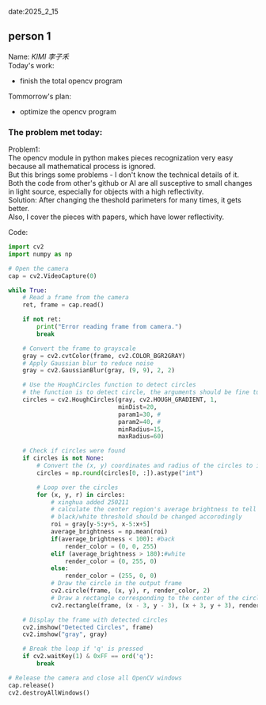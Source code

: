 date:2025_2_15

## person 1
Name: *KIMI 李子禾*  
Today's work:
- finish the total opencv program

Tommorrow's plan:  
- optimize the opencv program

### The problem met today: 
Problem1:  
The opencv module in python makes pieces recognization very easy because all mathematical process is ignored.  
But this brings some problems - I don't know the technical details of it.  
Both the code from other's github or AI are all susceptive to small changes in light source, especially for objects with a high reflectivity.  
Solution:
After changing the theshold parimeters for many times, it gets better.  
Also, I cover the pieces with papers, which have lower reflectivity.  

Code:
```python
import cv2
import numpy as np

# Open the camera
cap = cv2.VideoCapture(0)

while True:
    # Read a frame from the camera
    ret, frame = cap.read()

    if not ret:
        print("Error reading frame from camera.")
        break

    # Convert the frame to grayscale
    gray = cv2.cvtColor(frame, cv2.COLOR_BGR2GRAY)
    # Apply Gaussian blur to reduce noise
    gray = cv2.GaussianBlur(gray, (9, 9), 2, 2)

    # Use the HoughCircles function to detect circles
    # the function is to detect circle, the arguments should be fine tuned !!!
    circles = cv2.HoughCircles(gray, cv2.HOUGH_GRADIENT, 1,
                               minDist=20,
                               param1=30, #
                               param2=40, #
                               minRadius=15,
                               maxRadius=60)

    # Check if circles were found
    if circles is not None:
        # Convert the (x, y) coordinates and radius of the circles to integers
        circles = np.round(circles[0, :]).astype("int")

        # Loop over the circles
        for (x, y, r) in circles:
            # xinghua added 250211 
            # calculate the center region's average brightness to tell black/white chess
            # black/white threshold should be changed accorodingly
            roi = gray[y-5:y+5, x-5:x+5]
            average_brightness = np.mean(roi)
            if(average_brightness < 100): #back
                render_color = (0, 0, 255)
            elif (average_brightness > 180):#white
                render_color = (0, 255, 0)
            else: 
                render_color = (255, 0, 0)
            # Draw the circle in the output frame
            cv2.circle(frame, (x, y), r, render_color, 2)
            # Draw a rectangle corresponding to the center of the circle
            cv2.rectangle(frame, (x - 3, y - 3), (x + 3, y + 3), render_color, -1)

    # Display the frame with detected circles
    cv2.imshow("Detected Circles", frame)
    cv2.imshow("gray", gray)

    # Break the loop if 'q' is pressed
    if cv2.waitKey(1) & 0xFF == ord('q'):
        break

# Release the camera and close all OpenCV windows
cap.release()
cv2.destroyAllWindows()
```
